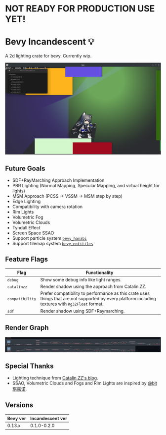 # NOT READY FOR PRODUCTION USE YET!

# Bevy Incandescent 💡

A 2d lighting crate for bevy. Currently wip.

![](https://raw.githubusercontent.com/443eb9/bevy_incandescent/master/doc/imgs/readme_showcase.png)

## Future Goals

- SDF+RayMarching Approach Implementation
- PBR Lighting (Normal Mapping, Specular Mapping, and virtual height for lights)
- MSM Approach (PCSS -> VSSM -> MSM step by step)
- Edge Lighting
- Compatibility with camera rotation
- Rim Lights
- Volumetric Fog
- Volumetric Clouds
- Tyndall Effect
- Screen Space SSAO
- Support particle system [`bevy_hanabi`](https://github.com/djeedai/bevy_hanabi)
- Support tilemap system [`bevy_entitiles`](https://github.com/443eb9/bevy_entitiles)

## Feature Flags

| Flag            | Functionality                                                                                                                                      |
| --------------- | -------------------------------------------------------------------------------------------------------------------------------------------------- |
| `debug`         | Show some debug info like light ranges.                                                                                                            |
| `catalinzz`     | Render shadow using the approach from Catalin ZZ.                                                                                                  |
| `compatibility` | Prefer compatibility to performance as this crate uses things that are not supported by every platform including textures with `Rg32Float` format. |
| `sdf`           | Render shadow using SDF+Raymarching.                                                                                                               |

## Render Graph

![](https://raw.githubusercontent.com/443eb9/bevy_incandescent/master/doc/imgs/render_graph.png)

## Special Thanks

- Lighting technique from [Catalin ZZ's blog](https://web.archive.org/web/20200305042232/https://www.catalinzima.com/2010/07/my-technique-for-the-shader-based-dynamic-2d-shadows/).
- SSAO, Volumetric Clouds and Fogs and Rim Lights are inspired by [@bit琪露诺](https://space.bilibili.com/84362619).

## Versions

| Bevy ver | Incandescent ver |
| -------- | ---------------- |
| 0.13.x   | 0.1.0-0.2.0      |

